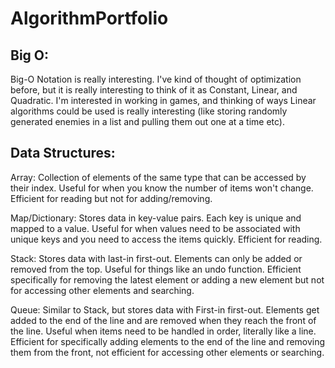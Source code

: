 # AlgorithmPortfolio

## Big O:

Big-O Notation is really interesting. I've kind of thought of optimization before, but it is really interesting to think of it as Constant, Linear, and Quadratic. I'm interested in working in games, and thinking of ways Linear algorithms could be used is really interesting (like storing randomly generated enemies in a list and pulling them out one at a time etc).

## Data Structures:

Array: Collection of elements of the same type that can be accessed by their index. Useful for when you know the number of items won't change. Efficient for reading but not for adding/removing.

Map/Dictionary: Stores data in key-value pairs. Each key is unique and mapped to a value. Useful for when values need to be associated with unique keys and you need to access the items quickly. Efficient for reading.

Stack: Stores data with last-in first-out. Elements can only be added or removed from the top. Useful for things like an undo function. Efficient specifically for removing the latest element or adding a new element but not for accessing other elements and searching.

Queue: Similar to Stack, but stores data with First-in first-out. Elements get added to the end of the line and are removed when they reach the front of the line. Useful when items need to be handled in order, literally like a line. Efficient for specifically adding elements to the end of the line and removing them from the front, not efficient for accessing other elements or searching.